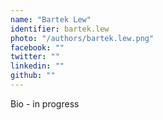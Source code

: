 ```yaml
---
name: "Bartek Lew"
identifier: bartek.lew
photo: "/authors/bartek.lew.png"
facebook: ""
twitter: ""
linkedin: ""
github: ""
---
```

Bio - in progress

